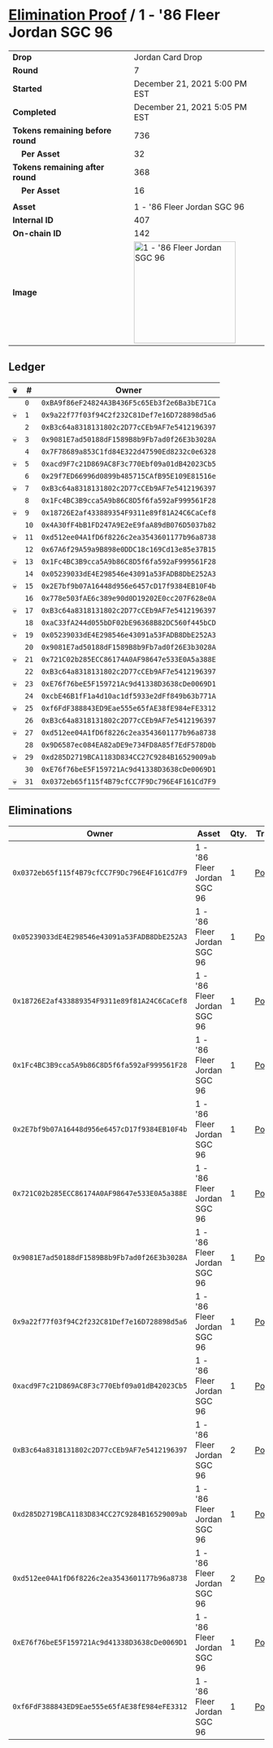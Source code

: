 # [Elimination Proof](./readme.md) / 1 - &#039;86 Fleer Jordan SGC 96

|||
|---|---|
| **Drop** | Jordan Card Drop |
| **Round** | 7 |
| **Started** | December 21, 2021 5:00 PM EST |
| **Completed** | December 21, 2021 5:05 PM EST |
| **Tokens remaining before round** | 736 |
| **&nbsp;&nbsp;&nbsp;&nbsp;Per Asset** | 32 |
| **Tokens remaining after round** | 368 |
| **&nbsp;&nbsp;&nbsp;&nbsp;Per Asset** | 16 |
| | |
| **Asset** | 1 - &#039;86 Fleer Jordan SGC 96 |
| **Internal ID** | 407 |
| **On-chain ID** | 142 |
| **Image** | <img src="https://tcdn.blokpax.com/95149d1f-615a-4751-b3a5-8c2f1d741a91/348d038c82888314266fc39df75f6b8c43f49b633f9e2ca36708dc65aed033d6.png" height="200" alt="1 - &#039;86 Fleer Jordan SGC 96" /> |

## Ledger

| 💀 | # | Owner |
| --- | --- | --- |
|  | `0` | `0xBA9f86eF24824A3B436F5c65Eb3f2e6Ba3bE71Ca` |
| 💀 | `1` | `0x9a22f77f03f94C2f232C81Def7e16D728898d5a6` |
|  | `2` | `0xB3c64a8318131802c2D77cCEb9AF7e5412196397` |
| 💀 | `3` | `0x9081E7ad50188dF1589B8b9Fb7ad0f26E3b3028A` |
|  | `4` | `0x7F78689a853C1fd84E322d47590Ed8232c0e6328` |
| 💀 | `5` | `0xacd9F7c21D869AC8F3c770Ebf09a01dB42023Cb5` |
|  | `6` | `0x29f7ED66996d0899b485715CAfB95E109E81516e` |
| 💀 | `7` | `0xB3c64a8318131802c2D77cCEb9AF7e5412196397` |
|  | `8` | `0x1Fc4BC3B9cca5A9b86C8D5f6fa592aF999561F28` |
| 💀 | `9` | `0x18726E2af433889354F9311e89f81A24C6CaCef8` |
|  | `10` | `0x4A30fF4bB1FD247A9E2eE9faA89dB076D5037b82` |
| 💀 | `11` | `0xd512ee04A1fD6f8226c2ea3543601177b96a8738` |
|  | `12` | `0x67A6f29A59a9B898e0DDC18c169Cd13e85e37B15` |
| 💀 | `13` | `0x1Fc4BC3B9cca5A9b86C8D5f6fa592aF999561F28` |
|  | `14` | `0x05239033dE4E298546e43091a53FADB8DbE252A3` |
| 💀 | `15` | `0x2E7bf9b07A16448d956e6457cD17f9384EB10F4b` |
|  | `16` | `0x778e503fAE6c389e90d0D19202E0cc207F628e0A` |
| 💀 | `17` | `0xB3c64a8318131802c2D77cCEb9AF7e5412196397` |
|  | `18` | `0xaC33fA244d055bDF02bE96368B82DC560f445bCD` |
| 💀 | `19` | `0x05239033dE4E298546e43091a53FADB8DbE252A3` |
|  | `20` | `0x9081E7ad50188dF1589B8b9Fb7ad0f26E3b3028A` |
| 💀 | `21` | `0x721C02b285ECC86174A0AF98647e533E0A5a388E` |
|  | `22` | `0xB3c64a8318131802c2D77cCEb9AF7e5412196397` |
| 💀 | `23` | `0xE76f76beE5F159721Ac9d41338D3638cDe0069D1` |
|  | `24` | `0xcbE46B1fF1a4d10ac1df5933e2dFf849b63b771A` |
| 💀 | `25` | `0xf6FdF388843ED9Eae555e65fAE38fE984eFE3312` |
|  | `26` | `0xB3c64a8318131802c2D77cCEb9AF7e5412196397` |
| 💀 | `27` | `0xd512ee04A1fD6f8226c2ea3543601177b96a8738` |
|  | `28` | `0x9D6587ec084EA82aDE9e734FD8A85f7EdF578D0b` |
| 💀 | `29` | `0xd285D2719BCA1183D834CC27C9284B16529009ab` |
|  | `30` | `0xE76f76beE5F159721Ac9d41338D3638cDe0069D1` |
| 💀 | `31` | `0x0372eb65f115f4B79cfCC7F9Dc796E4F161Cd7F9` |


## Eliminations

| Owner | Asset | Qty. | Transaction |
| --- | --- | --- | --- |
| `0x0372eb65f115f4B79cfCC7F9Dc796E4F161Cd7F9` | 1 - '86 Fleer Jordan SGC 96 | 1 | [Polygonscan](https://polygonscan.com/tx/0xfc051325ee8a8cd1b0838143cbb7f17a3dcbfe884d54a75b768a90576c992230) |
| `0x05239033dE4E298546e43091a53FADB8DbE252A3` | 1 - '86 Fleer Jordan SGC 96 | 1 | [Polygonscan](https://polygonscan.com/tx/0xd3b67fe0bc5bdf86af749915c144c253b468f511b1a4d6113cf59fb3a2179470) |
| `0x18726E2af433889354F9311e89f81A24C6CaCef8` | 1 - '86 Fleer Jordan SGC 96 | 1 | [Polygonscan](https://polygonscan.com/tx/0x72777a6164a4355451af9cbbe5f74b2cea331191321a41a93b93b98db95cd57f) |
| `0x1Fc4BC3B9cca5A9b86C8D5f6fa592aF999561F28` | 1 - '86 Fleer Jordan SGC 96 | 1 | [Polygonscan](https://polygonscan.com/tx/0xd9d969fb4d17ce502767c953b325703f9fcd93cb432ab6e51f8175ae0bf418b1) |
| `0x2E7bf9b07A16448d956e6457cD17f9384EB10F4b` | 1 - '86 Fleer Jordan SGC 96 | 1 | [Polygonscan](https://polygonscan.com/tx/0x274e12c80df78fffb6551a5da77b0751bfb9024b148676b296f7ec37269f4306) |
| `0x721C02b285ECC86174A0AF98647e533E0A5a388E` | 1 - '86 Fleer Jordan SGC 96 | 1 | [Polygonscan](https://polygonscan.com/tx/0x03ea932b0dfa25dfe591ae454a79b61a03485d168c931f7a6391c334e5f69152) |
| `0x9081E7ad50188dF1589B8b9Fb7ad0f26E3b3028A` | 1 - '86 Fleer Jordan SGC 96 | 1 | [Polygonscan](https://polygonscan.com/tx/0xfa6aef3ada1050740cd5c7fff295b238bab07aee5d744b26258f50e2d8306f04) |
| `0x9a22f77f03f94C2f232C81Def7e16D728898d5a6` | 1 - '86 Fleer Jordan SGC 96 | 1 | [Polygonscan](https://polygonscan.com/tx/0x6e46b56672ac628113673348b3892e70a5bdd4700033ce3bf44c1f8ab5a3709f) |
| `0xacd9F7c21D869AC8F3c770Ebf09a01dB42023Cb5` | 1 - '86 Fleer Jordan SGC 96 | 1 | [Polygonscan](https://polygonscan.com/tx/0xccbf4080da8cdff918c5e5f7d71b901738cb13889512555210b6e2abcf536a79) |
| `0xB3c64a8318131802c2D77cCEb9AF7e5412196397` | 1 - '86 Fleer Jordan SGC 96 | 2 | [Polygonscan](https://polygonscan.com/tx/0xa4d24ee4b7ab6b38dd736ea4f73b4f15cee8ca448a2a8229bc1336e498509180) |
| `0xd285D2719BCA1183D834CC27C9284B16529009ab` | 1 - '86 Fleer Jordan SGC 96 | 1 | [Polygonscan](https://polygonscan.com/tx/0x4ad64d90c80085e5ce848d403db63bf84b747995806c83bfe3d405befed646bd) |
| `0xd512ee04A1fD6f8226c2ea3543601177b96a8738` | 1 - '86 Fleer Jordan SGC 96 | 2 | [Polygonscan](https://polygonscan.com/tx/0x5bba8888aedfe2544f4b401b309e39adc5dbe178a516cd445f744c6258660d14) |
| `0xE76f76beE5F159721Ac9d41338D3638cDe0069D1` | 1 - '86 Fleer Jordan SGC 96 | 1 | [Polygonscan](https://polygonscan.com/tx/0x126602b045ac9671c7719bc38fed554a13bd7fa9801b1f76313fd7eac891dcc3) |
| `0xf6FdF388843ED9Eae555e65fAE38fE984eFE3312` | 1 - '86 Fleer Jordan SGC 96 | 1 | [Polygonscan](https://polygonscan.com/tx/0xa927cc96236f0b54a6f9cf8e3fb8c24654a052c9b201abdb335a4161aa06770a) |
